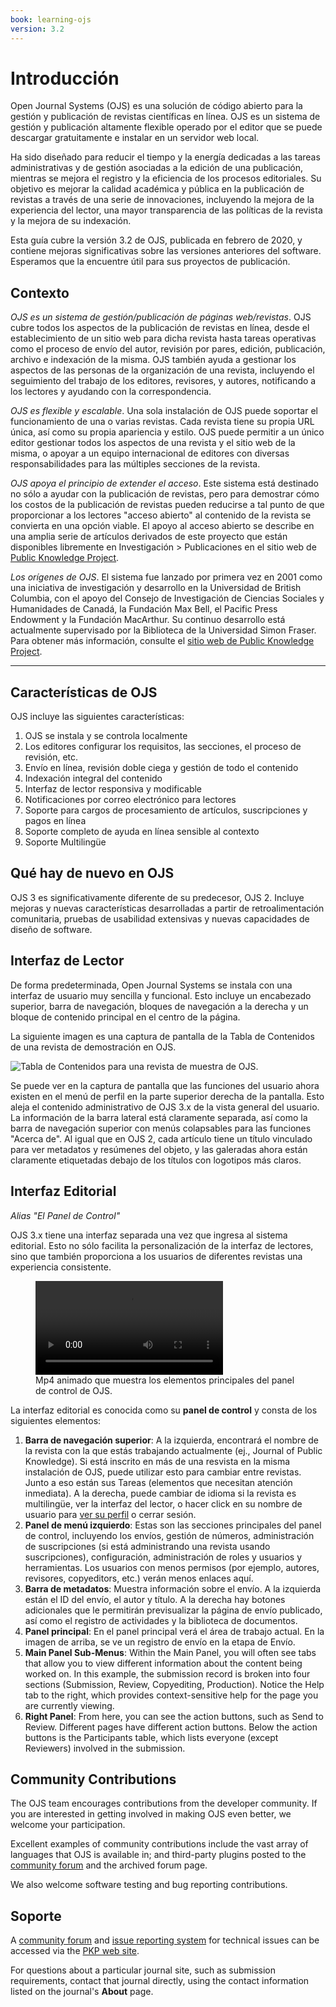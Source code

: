 ```yaml
---
book: learning-ojs
version: 3.2
---
```


# Introducción

Open Journal Systems \(OJS\) es una solución de código abierto para la gestión y publicación de revistas científicas en línea. OJS es un sistema de gestión y publicación altamente flexible operado por el editor que se puede descargar gratuitamente e instalar en un servidor web local.

Ha sido diseñado para reducir el tiempo y la energía dedicadas a las tareas administrativas y de gestión asociadas a la edición de una publicación, mientras se mejora el registro y la eficiencia de los procesos editoriales. Su objetivo es mejorar la calidad académica y pública en la publicación de revistas a través de una serie de innovaciones, incluyendo la mejora de la experiencia del lector, una mayor transparencia de las políticas de la revista y la mejora de su indexación.

Esta guía cubre la versión 3.2 de OJS, publicada en febrero de 2020, y contiene mejoras significativas sobre las versiones anteriores del software. Esperamos que la encuentre útil para sus proyectos de publicación.

## Contexto

*OJS es un sistema de gestión/publicación de páginas web/revistas*. OJS cubre todos los aspectos de la publicación de revistas en línea, desde el establecimiento de un sitio web para dicha revista hasta tareas operativas como el proceso de envío del autor, revisión por pares, edición, publicación, archivo e indexación de la misma. OJS también ayuda a gestionar los aspectos de las personas de la organización de una revista, incluyendo el seguimiento del trabajo de los editores, revisores, y autores, notificando a los lectores y ayudando con la correspondencia.

*OJS es flexible y escalable*. Una sola instalación de OJS puede soportar el funcionamiento de una o varias revistas. Cada revista tiene su propia URL única, así como su propia apariencia y estilo. OJS puede permitir a un único editor gestionar todos los aspectos de una revista y el sitio web de la misma, o apoyar a un equipo internacional de editores con diversas responsabilidades para las múltiples secciones de la revista.

*OJS apoya el principio de extender el acceso*. Este sistema está destinado no sólo a ayudar con la publicación de revistas, pero para demostrar cómo los costos de la publicación de revistas pueden reducirse a tal punto de que proporcionar a los lectores "acceso abierto" al contenido de la revista se convierta en una opción viable. El apoyo al acceso abierto se describe en una amplia serie de artículos derivados de este proyecto que están disponibles libremente en Investigación > Publicaciones en el sitio web de [Public Knowledge Project](https://pkp.sfu.ca/).

*Los orígenes de OJS*. El sistema fue lanzado por primera vez en 2001 como una iniciativa de investigación y desarrollo en la Universidad de British Columbia, con el apoyo del Consejo de Investigación de Ciencias Sociales y Humanidades de Canadá, la Fundación Max Bell, el Pacific Press Endowment y la Fundación MacArthur. Su continuo desarrollo está actualmente supervisado por la Biblioteca de la Universidad Simon Fraser. Para obtener más información, consulte el [sitio web de Public Knowledge Project](https://pkp.sfu.ca).

<hr />

## Características de OJS

OJS incluye las siguientes características:

1. OJS se instala y se controla localmente
2. Los editores configurar los requisitos, las secciones, el proceso de revisión, etc.
3. Envío en línea, revisión doble ciega y gestión de todo el contenido
4. Indexación integral del contenido
5. Interfaz de lector responsiva y modificable
6. Notificaciones por correo electrónico para lectores
7. Soporte para cargos de procesamiento de artículos, suscripciones y pagos en línea
8. Soporte completo de ayuda en línea sensible al contexto
9. Soporte Multilingüe

## Qué hay de nuevo en OJS

OJS 3 es significativamente diferente de su predecesor, OJS 2. Incluye mejoras y nuevas características desarrolladas a partir de retroalimentación comunitaria, pruebas de usabilidad extensivas y nuevas capacidades de diseño de software.

## Interfaz de Lector

De forma predeterminada, Open Journal Systems se instala con una interfaz de usuario muy sencilla y funcional. Esto incluye un encabezado superior, barra de navegación, bloques de navegación a la derecha y un bloque de contenido principal en el centro de la página.

La siguiente imagen es una captura de pantalla de la Tabla de Contenidos de una revista de demostración en OJS.

![Tabla de Contenidos para una revista de muestra de OJS.](./assets/learning-ojs-3-ojs3-interface.png)

Se puede ver en la captura de pantalla que las funciones del usuario ahora existen en el menú de perfil en la parte superior derecha de la pantalla. Esto aleja el contenido administrativo de OJS 3.x de la vista general del usuario. La información de la barra lateral está claramente separada, así como la barra de navegación superior con menús colapsables para las funciones "Acerca de". Al igual que en OJS 2, cada artículo tiene un título vinculado para ver metadatos y resúmenes del objeto, y las galeradas ahora están claramente etiquetadas debajo de los títulos con logotipos más claros.

## Interfaz Editorial

_Alias "El Panel de Control"_

OJS 3.x tiene una interfaz separada una vez que ingresa al sistema editorial. Esto no sólo facilita la personalización de la interfaz de lectores, sino que también proporciona a los usuarios de diferentes revistas una experiencia consistente.

<figure class="video_container">
  <video controls="true" allowfullscreen="true">
    <source src="./assets/learning-ojs3.2-ed-dashboard.mp4" type="video/mp4">
  </video>
  <figcaption>Mp4 animado que muestra los elementos principales del panel de control de OJS.</figcaption>
</figure>

La interfaz editorial es conocida como su **panel de control** y consta de los siguientes elementos:

1. **Barra de navegación superior**: A la izquierda, encontrará el nombre de la revista con la que estás trabajando actualmente \(ej., Journal of Public Knowledge\). Si está inscrito en más de una resvista en la misma instalación de OJS, puede utilizar esto para cambiar entre revistas. Junto a eso están sus Tareas \(elementos que necesitan atención inmediata\). A la derecha, puede cambiar de idioma si la revista es multilingüe, ver la interfaz del lector, o hacer click en su nombre de usuario para [ver su perfil](./user-accounts#viewing-and-changing-your-profile) o cerrar sesión.
2. **Panel de menú izquierdo**: Estas son las secciones principales del panel de control, incluyendo los envíos, gestión de números, administración de suscripciones (si está administrando una revista usando suscripciones), configuración, administración de roles y usuarios y herramientas. Los usuarios con menos permisos (por ejemplo, autores, revisores, copyeditors, etc.) verán menos enlaces aquí.
3. **Barra de metadatos**: Muestra información sobre el envío. A la izquierda están el ID del envío, el autor y título. A la derecha hay botones adicionales que le permitirán previsualizar la página de envío publicado, así como el registro de actividades y la biblioteca de documentos.
4. **Panel principal**: En el panel principal verá el área de trabajo actual. En la imagen de arriba, se ve un registro de envío en la etapa de Envío.
5. **Main Panel Sub-Menus**: Within the Main Panel, you will often see tabs that allow you to view different information about the content being worked on. In this example, the submission record is broken into four sections \(Submission, Review, Copyediting, Production\). Notice the Help tab to the right, which provides context-sensitive help for the page you are currently viewing.
6. **Right Panel**: From here, you can see the action buttons, such as Send to Review. Different pages have different action buttons. Below the action buttons is the Participants table, which lists everyone \(except Reviewers\) involved in the submission.

## Community Contributions

The OJS team encourages contributions from the developer community. If you are interested in getting involved in making OJS even better, we welcome your participation.

Excellent examples of community contributions include the vast array of languages that OJS is available in; and third-party plugins posted to the [community forum](https://forum.pkp.sfu.ca/) and the archived forum page.

We also welcome software testing and bug reporting contributions.

## Soporte

A [community forum](https://forum.pkp.sfu.ca/) and [issue reporting system](https://github.com/pkp/pkp-lib/#issues) for technical issues can be accessed via the [PKP web site](https://pkp.sfu.ca).

For questions about a particular journal site, such as submission requirements, contact that journal directly, using the contact information listed on the journal's **About** page.
